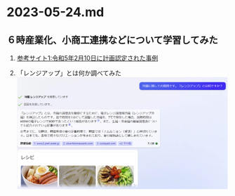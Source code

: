 # 2023-05-24.md

## ６時産業化、小商工連携などについて学習してみた
1. [参考サイト1:令和5年2月10日に計画認定された事例](https://www.maff.go.jp/j/shokusan/sanki/nosyoko/attach/pdf/index-5.pdf)

2. 「レンジアップ」とは何か調べてみた
![](https://github.com/yuasys/chatty-journal/blob/main/images/%E3%83%AC%E3%83%B3%E3%82%B8%E3%82%A2%E3%83%83%E3%83%97%E3%81%A8%E3%81%AF.png)
